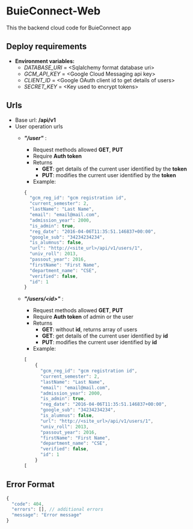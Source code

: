 # BuieConnect-Web
This the backend cloud code for BuieConnect app

## Deploy requirements
- **Environment variables:**
    - _DATABASE_URI_ = \<Sqlalchemy format database uri\>
    - _GCM_API_KEY_ = \<Google Cloud Messaging api key\>
    - _CLIENT_ID_ = \<Google OAuth client id to get details of users\>
    - _SECRET_KEY_ = \<Key used to encrypt tokens\>

## Urls
- Base url: **__/api/v1__**
- User operation urls
    - **_"/user"_** : 
        - Request methods allowed **GET**, **PUT**
        - Require **Auth token**
        - Returns 
            - **GET**: get details of the current user identified by the **token**
            - **PUT**: modifies the current user identified by the **token**
        - Example:
        ```javascript
        {
          "gcm_reg_id": "gcm registration id",
          "current_semester": 2,
          "lastName": "Last Name",
          "email": "email@mail.com",
          "admission_year": 2000,
          "is_admin": true,
          "reg_date": "2016-04-06T11:35:51.146837+00:00",
          "google_sub": "34234234234",
          "is_alumnus": false,
          "url": "http://<site_url>/api/v1/users/1",
          "univ_roll": 2013,
          "passout_year": 2016,
          "firstName": "First Name",
          "department_name": "CSE",
          "verified": false,
          "id": 1
        }
        ```
        

    - **_"/users/\<id\>"_** : 
        - Request methods allowed **GET**, **PUT**
        - Require **Auth token** of admin or the user
        - Returns 
            - **GET**: without **id**, returns array of users
            - **GET**: get details of the current user identified by **id**
            - **PUT**: modifies the current user identified by **id**
        - Example:
        ```javascript
        [
            {
              "gcm_reg_id": "gcm registration id",
              "current_semester": 2,
              "lastName": "Last Name",
              "email": "email@mail.com",
              "admission_year": 2000,
              "is_admin": true,
              "reg_date": "2016-04-06T11:35:51.146837+00:00",
              "google_sub": "34234234234",
              "is_alumnus": false,
              "url": "http://<site_url>/api/v1/users/1",
              "univ_roll": 2013,
              "passout_year": 2016,
              "firstName": "First Name",
              "department_name": "CSE",
              "verified": false,
              "id": 1
            }
        [
        ```
         
## Error Format
```javascript
{
  "code": 404,
  "errors": [], // additional errors
  "message": "Error message"
}
```